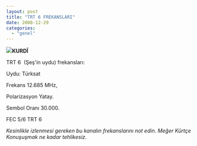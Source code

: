 ```yaml
---
layout: post
title: "TRT 6 FREKANSLARI"
date: 2008-12-29
categories: 
  - "genel"
---
```


![](/images/trt.JPG)**KURDÎ**  
  
TRT 6  (Şeş'in uydu) frekansları:  
  
Uydu: Türksat  
  
  
Frekans 12.685 MHz,  
  
Polarizasyon Yatay.  
  
Sembol Oranı 30.000. 
  
FEC 5/6 TRT 6  
  
_Kesinlikle izlenmesi gereken bu kanalın frekanslarını not edin. Meğer Kürtçe Konuşuşmak ne kadar tehlikesiz._
